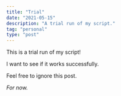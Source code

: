 ```yaml
---
title: "Trial"
date: "2021-05-15"
description: "A trial run of my script."
tag: "personal"
type: "post"
---
```



This is a trial run of my script! 

I want to see if it works successfully. 

Feel free to ignore this post. 

*For now.* 
